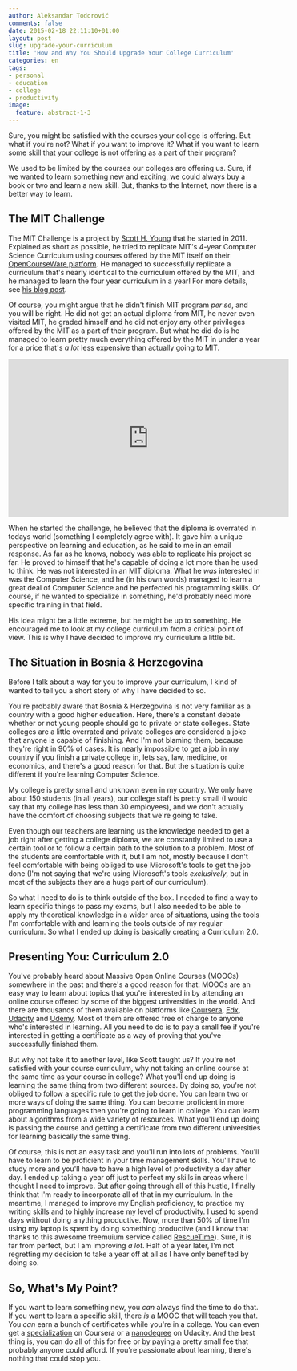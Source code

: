 ```yaml
---
author: Aleksandar Todorović
comments: false
date: 2015-02-18 22:11:10+01:00
layout: post
slug: upgrade-your-curriculum
title: 'How and Why You Should Upgrade Your College Curriculum'
categories: en
tags:
- personal
- education
- college
- productivity
image:
  feature: abstract-1-3
---
```


Sure, you might be satisfied with the courses your college is offering. But what if you're not? What if you want to improve it? What if you want to learn some skill that your college is not offering as a part of their program?

We used to be limited by the courses our colleges are offering  us. Sure, if we wanted to learn something new and exciting, we could always buy a book or two and learn a new skill. But, thanks to the Internet, now there is a better way to learn.

## The MIT Challenge

The MIT Challenge is a project by [Scott H. Young](http://www.scotthyoung.com/) that he started in 2011. Explained as short as possible, he tried to replicate MIT's 4-year Computer Science Curriculum using courses offered by the MIT itself on their [OpenCourseWare platform](http://ocw.mit.edu/index.htm). He managed to successfully replicate a curriculum that's nearly identical to the curriculum offered by the MIT, and he managed to learn the four year curriculum in a year! For more details, see [his blog post](http://www.scotthyoung.com/blog/mit-challenge/).

Of course, you might argue that he didn't finish MIT program _per se_, and you will be right. He did not get an actual diploma from MIT, he never even visited MIT, he graded himself and he did not enjoy any other privileges offered by the MIT as a part of their program. But what he did do is he managed to learn pretty much everything offered by the MIT in under a year for a price that's _a lot_ less expensive than actually going to MIT.

<iframe width="560" height="315" src="https://www.youtube-nocookie.com/embed/piSLobJfZ3c" frameborder="0" allowfullscreen></iframe>

When he started the challenge, he believed that the diploma is overrated in todays world (something I completely agree with). It gave him a unique perspective on learning and education, as he said to me in an email response. As far as he knows, nobody was able to replicate his project so far. He proved to himself that he's capable of doing a lot more than he used to think. He was not interested in an MIT diploma. What he _was_ interested in was the Computer Science, and he (in his own words) managed to learn a great deal of Computer Science and he perfected his programming skills. Of course, if he wanted to specialize in something, he'd probably need more specific training in that field.

His idea might be a little extreme, but he might be up to something. He encouraged me to look at my college curriculum from a critical point of view. This is why I have decided to improve my curriculum a little bit.

## The Situation in Bosnia & Herzegovina

Before I talk about a way for you to improve your curriculum, I kind of wanted to tell you a short story of why I have decided to so.

You're probably aware that Bosnia & Herzegovina is not very familiar as a country with a good higher education. Here, there's a constant debate whether or not young people should go to private or state colleges. State colleges are a little overrated and private colleges are considered a joke that anyone is capable of finishing. And I'm not blaming them, because they're right in 90% of cases. It is nearly impossible to get a job in my country if you finish a private college in, lets say, law, medicine, or economics, and there's a good reason for that. But the situation is quite different if you're learning Computer Science.

My college is pretty small and unknown even in my country. We only have about 150 students (in all years), our college staff is pretty small (I would say that my college has less than 30 employees), and we don't actually have the comfort of choosing subjects that we're going to take.

Even though our teachers are learning us the knowledge needed to get a job right after getting a college diploma, we are constantly limited to use a certain tool or to follow a certain path to the solution to a problem. Most of the students are comfortable with it, but I am not, mostly because I don't feel comfortable with being obliged to use Microsoft's tools to get the job done (I'm not saying that we're using Microsoft's tools _exclusively_, but in most of the subjects they are a huge part of our curriculum).

So what I need to do is to think outside of the box. I needed to find a way to learn specific things to pass my exams, but I also needed to be able to apply my theoretical knowledge in a wider area of situations, using the tools I'm comfortable with and learning the tools outside of my regular curriculum. So what I ended up doing is basically creating a Curriculum 2.0.

## Presenting You: Curriculum 2.0

You've probably heard about Massive Open Online Courses (MOOCs) somewhere in the past and there's a good reason for that: MOOCs are an easy way to learn about topics that you're interested in by attending an online course offered by some of the biggest universities in the world. And there are thousands of them available on platforms like [Coursera](https://www.coursera.org/), [Edx](https://www.edx.org/), [Udacity](https://www.udacity.com/) and [Udemy](https://www.udemy.com/). Most of them are offered free of charge to anyone who's interested in learning. All you need to do is to pay a small fee if you're interested in getting a certificate as a way of proving that you've successfully finished them.

But why not take it to another level, like Scott taught us? If you're not satisfied with your course curriculum, why not taking an online course at the same time as your course in college? What you'll end up doing is learning the same thing from two different sources. By doing so, you're not obliged to follow a specific rule to get the job done. You can learn two or more ways of doing the same thing. You can become proficient in more programming languages then you're going to learn in college. You can learn about algorithms from a wide variety of resources. What you'll end up doing is passing the course and getting a certificate from two different universities for learning basically the same thing.

Of course, this is not an easy task and you'll run into lots of problems. You'll have to learn to be proficient in your time management skills. You'll have to study more and you'll have to have a high level of productivity a day after day. I ended up taking a year off just to perfect my skills in areas where I thought I need to improve. But after going through all of this hustle, I finally think that I'm ready to incorporate all of that in my curriculum. In the meantime, I managed to improve my English proficiency, to practice my writing skills and to highly increase my level of productivity. I used to spend days without doing anything productive. Now, more than 50% of time I'm using my laptop is spent by doing something productive (and I know that thanks to this awesome freemuium service called [RescueTime](https://www.rescuetime.com/)). Sure, it is far from perfect, but I am improving _a lot_. Half of a year later, I'm not regretting my decision to take a year off at all as I have only benefited by doing so.

## So, What's My Point?

If you want to learn something new, you _can_ always find the time to do that. If you want to learn a specific skill, there _is_ a MOOC that will teach you that. You _can_ earn a bunch of certificates while you're in a college. You can even get a [specialization](https://www.coursera.org/specializations) on Coursera or a [nanodegree](https://www.udacity.com/nanodegree) on Udacity. And the best thing is, you can do all of this for free or by paying a pretty small fee that probably anyone could afford. If you're passionate about learning, there's nothing that could stop you.
